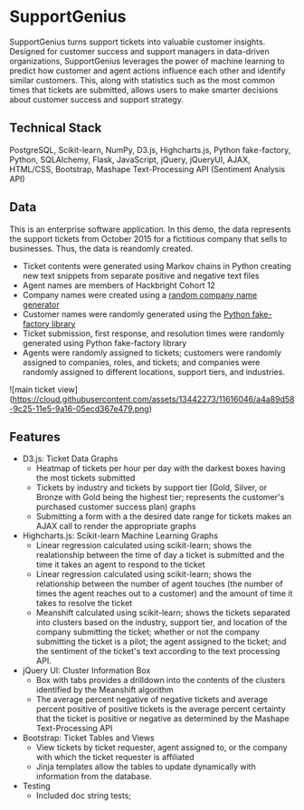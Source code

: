# SupportGenius

SupportGenius turns support tickets into valuable customer insights. Designed for customer success and support managers in data-driven organizations, SupportGenius leverages the power of machine learning to predict how customer and agent actions influence each other and identify similar customers. This, along with statistics such as the most common times that tickets are submitted, allows users to make smarter decisions about customer success and support strategy.  

## Technical Stack
PostgreSQL, Scikit-learn, NumPy, D3.js, Highcharts.js, Python fake-factory, Python, SQLAlchemy, Flask, JavaScript, jQuery, jQueryUI, AJAX, HTML/CSS, Bootstrap, Mashape Text-Processing API (Sentiment Analysis API)
 
## Data
This is an enterprise software application. In this demo, the data represents the support tickets from October 2015 for a fictitious company that sells to businesses. Thus, the data is reandomly created.
- Ticket contents were generated using Markov chains in Python creating new text snippets from separate positive and negative text files
- Agent names are members of Hackbright Cohort 12
- Company names were created using a [random company name generator](http://online-generator.com/name-generator/company-name-generator.php)
- Customer names were randomly generated using the [Python fake-factory library](https://pypi.python.org/pypi/fake-factory)
- Ticket submission, first response, and resolution times were randomly generated using Python fake-factory library 
- Agents were randomly assigned to tickets; customers were randomly assigned to companies, roles, and tickets; and companies were randomly assigned to different locations, support tiers, and industries. 


![main ticket view]
(https://cloud.githubusercontent.com/assets/13442273/11616046/a4a89d58-9c25-11e5-9a16-05ecd367e479.png)

## Features
- D3.js: Ticket Data Graphs
    * Heatmap of tickets per hour per day with the darkest boxes having the most tickets submitted
    * Tickets by industry and tickets by support tier (Gold, Silver, or Bronze with Gold being the highest tier; represents the customer's purchased customer success plan) graphs 
    * Submitting a form with a the desired date range for tickets makes an AJAX call to render the appropriate graphs
- Highcharts.js: Scikit-learn Machine Learning Graphs
    * Linear regression calculated using scikit-learn; shows the realationship between the time of day a ticket is submitted and the time it takes an agent to respond to the ticket
    * Linear regression calculated using scikit-learn; shows the relationship between the number of agent touches (the number of times the agent reaches out to a customer) and the amount of time it takes to resolve the ticket
    * Meanshift calculated using scikit-learn; shows the tickets separated into clusters based on the industry, support tier, and location of the company submitting the ticket; whether or not the company submitting the ticket is a pilot; the agent assigned to the ticket; and the sentiment of the ticket's text according to the text processing API.
- jQuery UI: Cluster Information Box
    * Box with tabs provides a drilldown into the contents of the clusters identified by the Meanshift algorithm
    * The average percent negative of negative tickets and average percent positive of positive tickets is the average percent certainty that the ticket is positive or negative as determined by the Mashape Text-Processing API
- Bootstrap: Ticket Tables and Views
    * View tickets by ticket requester, agent assigned to, or the company with which the ticket requester is affiliated
    * Jinja templates allow the tables to update dynamically with information from the database. 
- Testing
    * Included doc string tests; 

